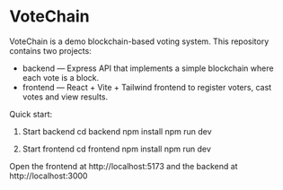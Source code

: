 # VoteChain

VoteChain is a demo blockchain-based voting system. This repository contains two projects:

- backend — Express API that implements a simple blockchain where each vote is a block.
- frontend — React + Vite + Tailwind frontend to register voters, cast votes and view results.

Quick start:

1. Start backend
   cd backend
   npm install
   npm run dev

2. Start frontend
   cd frontend
   npm install
   npm run dev

Open the frontend at http://localhost:5173 and the backend at http://localhost:3000
